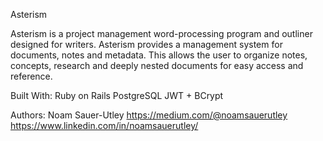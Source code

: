 Asterism

Asterism is a  project management word-processing program and outliner designed for writers. Asterism provides a management system for documents, notes and metadata. This allows the user to organize notes, concepts, research and deeply nested  documents for easy access and reference.

Built With:
Ruby on Rails
PostgreSQL
JWT + BCrypt

Authors:
Noam Sauer-Utley
https://medium.com/@noamsauerutley
https://www.linkedin.com/in/noamsauerutley/
